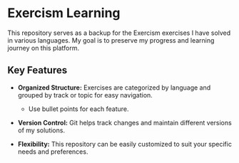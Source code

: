 # Exercism Learning

This repository serves as a backup for the Exercism exercises I have solved in
various languages. My goal is to preserve my progress and learning journey on
this platform.

## Key Features

- **Organized Structure:** Exercises are categorized by language and grouped by
  track or topic for easy navigation.
  - Use bullet points for each feature.

- **Version Control:** Git helps track changes and maintain different versions
  of my solutions.

- **Flexibility:** This repository can be easily customized to suit your
  specific needs and preferences.
